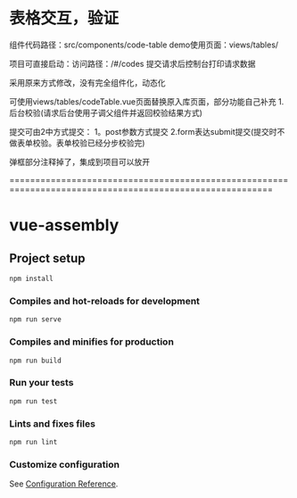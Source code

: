 # 表格交互，验证
组件代码路径：src/components/code-table
demo使用页面：views/tables/


项目可直接启动：访问路径：/#/codes
提交请求后控制台打印请求数据

采用原来方式修改，没有完全组件化，动态化

可使用views/tables/codeTable.vue页面替换原入库页面，部分功能自己补充
1.后台校验(请求后台使用子调父组件并返回校验结果方式)

提交可由2中方式提交：
1。post参数方式提交
2.form表达submit提交(提交时不做表单校验。表单校验已经分步校验完)


弹框部分注释掉了，集成到项目可以放开




=========================================================================================================





# vue-assembly

## Project setup
```
npm install
```

### Compiles and hot-reloads for development
```
npm run serve
```

### Compiles and minifies for production
```
npm run build
```

### Run your tests
```
npm run test
```

### Lints and fixes files
```
npm run lint
```

### Customize configuration
See [Configuration Reference](https://cli.vuejs.org/config/).
